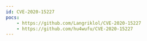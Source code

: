 ```yaml
---
id: CVE-2020-15227
pocs:
    - https://github.com/Langriklol/CVE-2020-15227
    - https://github.com/hu4wufu/CVE-2020-15227
---
```


